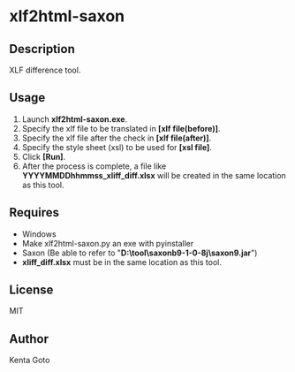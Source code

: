 # xlf2html-saxon

## Description
XLF difference tool.

## Usage
1. Launch **xlf2html-saxon.exe**.
2. Specify the xlf file to be translated in **[xlf file(before)]**.
3. Specify the xlf file after the check in **[xlf file(after)]**.
4. Specify the style sheet (xsl) to be used for **[xsl file]**.
5. Click **[Run]**.
6. After the process is complete, a file like **YYYYMMDDhhmmss_xliff_diff.xlsx** will be created in the same location as this tool.

## Requires
- Windows
- Make xlf2html-saxon.py an exe with pyinstaller
- Saxon (Be able to refer to "**D:\\tool\\saxonb9-1-0-8j\\saxon9.jar**")
- **xliff_diff.xlsx** must be in the same location as this tool.

## License
MIT

## Author
Kenta Goto
